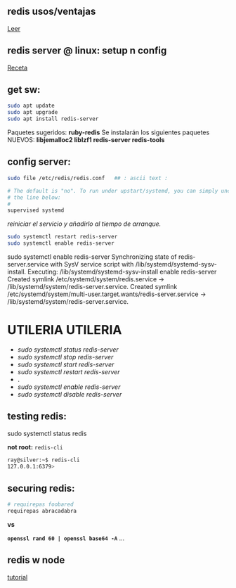 ## redis usos/ventajas

[Leer](https://aws.amazon.com/es/redis/) 

## redis server @ linux: setup n config

[Receta](https://www.digitalocean.com/community/tutorials/how-to-install-and-secure-redis-on-ubuntu-22-04) 

## get sw:

```bash
sudo apt update
sudo apt upgrade
sudo apt install redis-server
```

Paquetes sugeridos: **ruby-redis**
Se instalarán los siguientes paquetes NUEVOS: **libjemalloc2 liblzf1 redis-server redis-tools**

## config server:

```bash
sudo file /etc/redis/redis.conf   ## : ascii text : 
```

```bash
# The default is "no". To run under upstart/systemd, you can simply uncomment
# the line below:
#
supervised systemd
```

*reiniciar el servicio y añadirlo al tiempo de arranque.*

```bash
sudo systemctl restart redis-server
sudo systemctl enable redis-server
```

sudo systemctl enable redis-server
Synchronizing state of redis-server.service with SysV service script with /lib/systemd/systemd-sysv-install.
Executing: /lib/systemd/systemd-sysv-install enable redis-server
Created symlink /etc/systemd/system/redis.service → /lib/systemd/system/redis-server.service.
Created symlink /etc/systemd/system/multi-user.target.wants/redis-server.service → /lib/systemd/system/redis-server.service.


# UTILERIA UTILERIA 

- *sudo systemctl status redis-server*
- *sudo systemctl stop redis-server*
- *sudo systemctl start redis-server*
- *sudo systemctl restart redis-server*
- .
- *sudo systemctl enable redis-server*
- *sudo systemctl disable redis-server*

## testing redis:

sudo systemctl status redis

**not root:** `redis-cli`

```bash
ray@silver:~$ redis-cli
127.0.0.1:6379> 
```

## securing redis:

```bash
# requirepas foobared
requirepas abracadabra 
```
**vs**

**`openssl rand 60 | openssl base64 -A`** ...


## redis w node

[tutorial](https://ualmtorres.github.io/howtos/RedisNodeJS/) 


